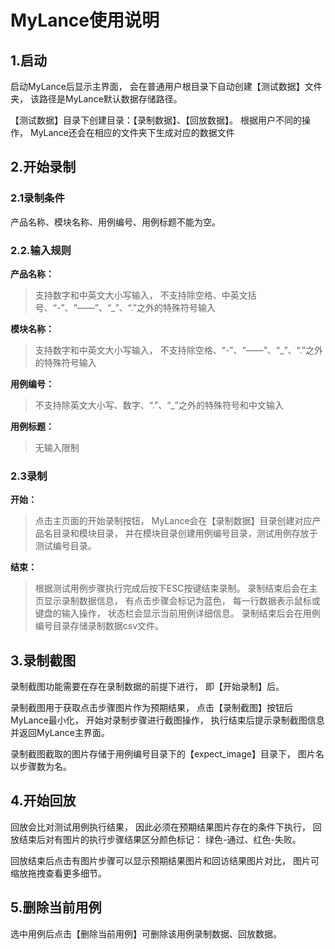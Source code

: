 # MyLance使用说明
## 1.启动
启动MyLance后显示主界面，
会在普通用户根目录下自动创建【测试数据】文件夹，
该路径是MyLance默认数据存储路径。    

【测试数据】目录下创建目录：【录制数据】、【回放数据】。
根据用户不同的操作，
MyLance还会在相应的文件夹下生成对应的数据文件


## 2.开始录制
### 2.1录制条件
产品名称、模块名称、用例编号、用例标题不能为空。


### 2.2.输入规则
**产品名称：**
>支持数字和中英文大小写输⼊，
>不支持除空格、中英文括号、“-”、“——”、“_”、“.”之外的特殊符号输⼊

**模块名称：**
>支持数字和中英文大小写输⼊，
>不支持除空格、“-”、“——”、“_”、“.”之外的特殊符号输入

**用例编号：**
>不支持除英文大小写、数字、“.”、“_”之外的特殊符号和中文输⼊

**用例标题：**
>无输⼊限制


### 2.3录制
**开始：**
>点击主页面的开始录制按钮，
> MyLance会在【录制数据】目录创建对应产品名目录和模块目录，
> 并在模块目录创建用例编号目录，测试用例存放于测试编号目录。

**结束：**
> 根据测试用例步骤执行完成后按下ESC按键结束录制。
> 录制结束后会在主页显示录制数据信息，
> 有点击步骤会标记为蓝色，
> 每一行数据表示鼠标或键盘的输入操作，
> 状态栏会显示当前用例详细信息。
> 录制结束后会在用例编号目录存储录制数据csv文件。


## 3.录制截图
录制截图功能需要在存在录制数据的前提下进行，
即【开始录制】后。 

录制截图用于获取点击步骤图片作为预期结果，
点击【录制截图】按钮后MyLance最小化，
开始对录制步骤进行截图操作，
执行结束后提示录制截图信息并返回MyLance主界面。 

录制截图截取的图片存储于用例编号目录下的【expect_image】目录下，
图片名以步骤数为名。


## 4.开始回放
回放会比对测试用例执行结果，
因此必须在预期结果图片存在的条件下执行，
回放结束后对有图片的执行步骤结果区分颜色标记：
绿色-通过、红色-失败。    

回放结束后点击有图片步骤可以显示预期结果图片和回访结果图片对比，
图片可缩放拖拽查看更多细节。


## 5.删除当前用例
选中用例后点击【删除当前用例】可删除该用例录制数据、回放数据。